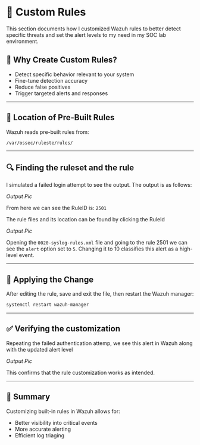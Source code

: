 # 🧾 Custom Rules

This section documents how I customized Wazuh rules to better detect specific threats and set the alert levels to my need in my SOC lab environment.

## 📌 Why Create Custom Rules?

- Detect specific behavior relevant to your system
- Fine-tune detection accuracy
- Reduce false positives
- Trigger targeted alerts and responses

---
## 📂 Location of Pre-Built Rules

Wazuh reads pre-built rules from:
```bash
/var/ossec/ruleste/rules/
```
---
## 🔍 Finding the ruleset and the rule
I simulated a failed login attempt to see the output. The output is as follows:

*Output Pic*

From here we can see the RuleID is: `2501`

The rule files and its location can be found by clicking the RuleId

*Output Pic*

Opening the ``0020-syslog-rules.xml`` file and going to the rule 2501 we can see the ``alert`` option set to ``5``. Changing it to 10 classifies this alert as a high-level event.

---
## 🔄 Applying the Change

After editing the rule, save and exit the file, then restart the Wazuh manager:
```bash
systemctl restart wazuh-manager
```
---
## ✅ Verifying the customization
Repeating the failed authentication attemp, we see this alert in Wazuh along with the updated alert level

*Output Pic*

This confirms that the rule customization works as intended.

---

## 🧠 Summary
Customizing built-in rules in Wazuh allows for:
- Better visibility into critical events
- More accurate alerting
- Efficient log triaging
